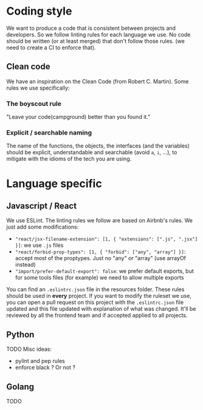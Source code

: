 # Coding style 

We want to produce a code that is consistent between projects and developers. 
So we follow linting rules for each language we use.
No code should be written (or at least merged) that don't follow those rules. 
(we need to create a CI to enforce that).

## Clean code

We have an inspiration on the Clean Code (from Robert C. Martin).
Some rules we use specifically:

### The boyscout rule

"Leave your code(campground) better than you found it."

### Explicit / searchable naming

The name of the functions, the objects, the interfaces (and the variables) should be explicit, understandable and searchable (avoid `a`, `i`, ...), to mitigate with the idioms of the tech you are using.

# Language specific

## Javascript / React

We use ESLint.
The linting rules we follow are based on Airbnb's rules.
We just add some modifications:
* `"react/jsx-filename-extension": [1, { "extensions": [".js", ".jsx"] }]`: we use `.js` files
* `"react/forbid-prop-types": [1, { "forbid": ["any", "array"] }]`: accept most of the proptypes. Just no "any" or "array" (use arrayOf instead)
* `"import/prefer-default-export": false`: we prefer default exports, but for some tools files (for example) we need to allow multiple exports

You can find an `.eslintrc.json` file in the resources folder.
These rules should be used in **every** project. 
If you want to modify the ruleset we use, you can open a pull request on this project with the `.eslintrc.json` file updated and this file updated with explanation of what was changed. It'll be reviewed by all the frontend team and if accepted applied to all projects.

## Python

TODO
Misc ideas:
* pylint and pep rules
* enforce black ? Or not ?

## Golang

TODO